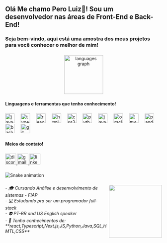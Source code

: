 <h2 align="left">Olá Me chamo Pero Luiz👋! Sou um desenvolvedor nas áreas de Front-End e Back-End!</h2>

###

<h3 align="left">Seja bem-vindo, aqui está uma amostra dos meus projetos para você conhecer o melhor de mim!</h3>

###

<div align="center">
  <img src="https://github-readme-stats.vercel.app/api/top-langs?username=PedroLuizPrado&locale=en&hide_title=true&layout=compact&card_width=320&langs_count=5&theme=prussian&hide_border=true&custom_title=Linguagens%20mais%20utilizadas%20" height="125" alt="languages graph"  />
</div>

###

<h4 align="left">Linguagens e ferramentas que tenho conhecimento!</h4>

###

<div align="left">
  <img src="https://cdn.jsdelivr.net/gh/devicons/devicon/icons/javascript/javascript-original.svg" height="30" alt="javascript logo"  />
  <img width="12" />
  <img src="https://cdn.jsdelivr.net/gh/devicons/devicon/icons/typescript/typescript-original.svg" height="30" alt="typescript logo"  />
  <img width="12" />
  <img src="https://cdn.jsdelivr.net/gh/devicons/devicon/icons/react/react-original.svg" height="30" alt="react logo"  />
  <img width="12" />
  <img src="https://cdn.jsdelivr.net/gh/devicons/devicon/icons/html5/html5-original.svg" height="30" alt="html5 logo"  />
  <img width="12" />
  <img src="https://cdn.jsdelivr.net/gh/devicons/devicon/icons/css3/css3-original.svg" height="30" alt="css3 logo"  />
  <img width="12" />
  <img src="https://cdn.jsdelivr.net/gh/devicons/devicon/icons/python/python-original.svg" height="30" alt="python logo"  />
  <img width="12" />
  <img src="https://cdn.jsdelivr.net/gh/devicons/devicon/icons/java/java-original.svg" height="30" alt="java logo"  />
  <img width="12" />
  <img src="https://cdn.jsdelivr.net/gh/devicons/devicon/icons/oracle/oracle-original.svg" height="30" alt="oracle logo"  />
  <img width="12" />
  <img src="https://cdn.jsdelivr.net/gh/devicons/devicon/icons/mysql/mysql-original.svg" height="30" alt="mysql logo"  />
  <img width="12" />
  <img src="https://cdn.jsdelivr.net/gh/devicons/devicon/icons/pandas/pandas-original.svg" height="30" alt="pandas logo"  />
  <img width="12" />
  <img src="https://cdn.jsdelivr.net/gh/devicons/devicon/icons/bash/bash-original.svg" height="30" alt="bash logo"  />
  <img width="12" />
  <img src="https://cdn.jsdelivr.net/gh/devicons/devicon/icons/git/git-original.svg" height="30" alt="git logo"  />
</div>

###

<h4 align="left">Meios de contato!</h4>

###

<div align="left">
  <a href="385902182127501322" target="_blank">
    <img src="https://img.shields.io/static/v1?message=Discord&logo=discord&label=&color=7289DA&logoColor=white&labelColor=&style=for-the-badge" height="35" alt="discord logo"  />
  </a>
  <a href="pedrolpsp2@gmail.com " target="_blank">
    <img src="https://img.shields.io/static/v1?message=Gmail&logo=gmail&label=&color=D14836&logoColor=white&labelColor=&style=for-the-badge" height="35" alt="gmail logo"  />
  </a>
  <a href="www.linkedin.com/in/pedro-luiz-prado-39a566205" target="_blank">
    <img src="https://img.shields.io/static/v1?message=LinkedIn&logo=linkedin&label=&color=0077B5&logoColor=white&labelColor=&style=for-the-badge" height="35" alt="linkedin logo"  />
  </a>
</div>

###

<img src="https://raw.githubusercontent.com/PedroLuizPrado/PedroLuizPrado/output/snake.svg" alt="Snake animation" />

###

<img align="right" height="170" src="https://media.discordapp.net/attachments/707696293966774332/1221124532706738376/Pedro-octo.png.png?ex=66116fd7&is=65fefad7&hm=893baec289de3a7f9338edcc7af22d0278f31507972194c264d1f70ce2f9a7af&=&format=webp&quality=lossless&width=559&height=559"  />

###

<h6 align="left">- 🎓 Cursando Análise e desenvolvimento de sistemas - FIAP<br>- 💻 Estudando pra ser um programador full-stack<br>- 👽 PT-BR and US English speaker<br>- 💬 Tenho conhecimentos de: **react,Typescript,Next.js,JS,Python,Java,SQL,HMTL,CSS**</h6>

###
